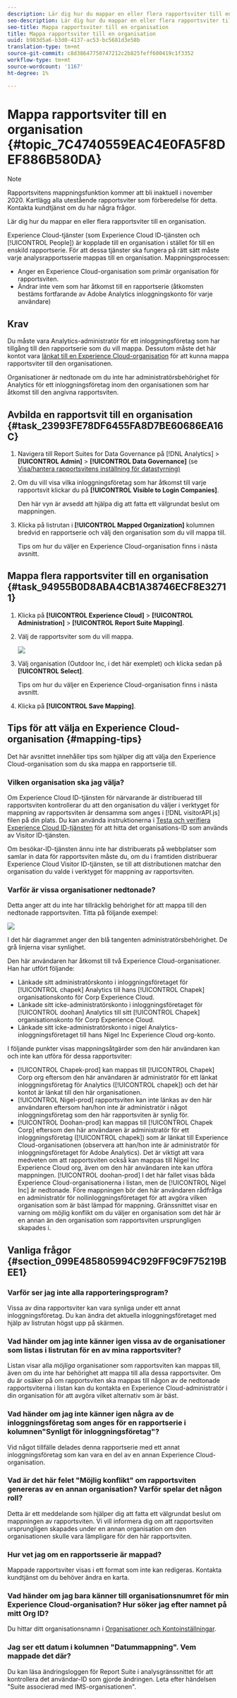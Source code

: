 ```yaml
---
description: Lär dig hur du mappar en eller flera rapportsviter till en organisation.
seo-description: Lär dig hur du mappar en eller flera rapportsviter till en organisation.
seo-title: Mappa rapportsviter till en organisation
title: Mappa rapportsviter till en organisation
uuid: b983d5a6-b3d0-4137-ac53-bc5681d3e58b
translation-type: tm+mt
source-git-commit: c8d38647750747212c2b825feff600419c1f3352
workflow-type: tm+mt
source-wordcount: '1167'
ht-degree: 1%

---
```



# Mappa rapportsviter till en organisation {#topic_7C4740559EAC4E0FA5F8DEF886B580DA}

>[!NOTE]
>
>Rapportsvitens mappningsfunktion kommer att bli inaktuell i november 2020. Kartlägg alla utestående rapportsviter som förberedelse för detta. Kontakta kundtjänst om du har några frågor.

Lär dig hur du mappar en eller flera rapportsviter till en organisation.

Experience Cloud-tjänster (som Experience Cloud ID-tjänsten och [!UICONTROL People]) är kopplade till en organisation i stället för till en enskild rapportserie. För att dessa tjänster ska fungera på rätt sätt måste varje analysrapportsserie mappas till en organisation. Mappningsprocessen:

* Anger en Experience Cloud-organisation som primär organisation för rapportsviten.
* Ändrar inte vem som har åtkomst till en rapportserie (åtkomsten bestäms fortfarande av Adobe Analytics inloggningskonto för varje användare)

## Krav

Du måste vara Analytics-administratör för ett inloggningsföretag som har tillgång till den rapportserie som du vill mappa. Dessutom måste det här kontot vara [länkat till en Experience Cloud-organisation](../admin-getting-started/organizations.md#topic_C31CB834F109465A82ED57FF0563B3F1) för att kunna mappa rapportsviter till den organisationen.

Organisationer är nedtonade om du inte har administratörsbehörighet för Analytics för ett inloggningsföretag inom den organisationen som har åtkomst till den angivna rapportsviten.

## Avbilda en rapportsvit till en organisation {#task_23993FE78DF6455FA8D7BE60686EA16C}

1. Navigera till Report Suites for Data Governance på [!DNL Analytics] > **[!UICONTROL Admin]** > **[!UICONTROL Data Governance]** (se [Visa/hantera rapportsvitens inställning för datastyrning)](https://docs.adobe.com/help/en/analytics/admin/data-governance/gdpr-view-settings.html)

1. Om du vill visa vilka inloggningsföretag som har åtkomst till varje rapportsvit klickar du på **[!UICONTROL Visible to Login Companies]**.

   Den här vyn är avsedd att hjälpa dig att fatta ett välgrundat beslut om mappningen.

1. Klicka på listrutan i **[!UICONTROL Mapped Organization]** kolumnen bredvid en rapportserie och välj den organisation som du vill mappa till.

   Tips om hur du väljer en Experience Cloud-organisation finns i nästa avsnitt.

## Mappa flera rapportsviter till en organisation {#task_94955B0D8ABA4CB1A38746ECF8E32711}

1. Klicka på **[!UICONTROL Experience Cloud]** > **[!UICONTROL Administration]** > **[!UICONTROL Report Suite Mapping]**.

1. Välj de rapportsviter som du vill mappa.

   ![](assets/rs-mapping-multiple.png)

1. Välj organisation (Outdoor Inc, i det här exemplet) och klicka sedan på **[!UICONTROL Select]**.

   Tips om hur du väljer en Experience Cloud-organisation finns i nästa avsnitt.

1. Klicka på **[!UICONTROL Save Mapping]**.

## Tips för att välja en Experience Cloud-organisation {#mapping-tips}

Det här avsnittet innehåller tips som hjälper dig att välja den Experience Cloud-organisation som du ska mappa en rapportserie till.

### Vilken organisation ska jag välja?

Om Experience Cloud ID-tjänsten för närvarande är distribuerad till rapportsviten kontrollerar du att den organisation du väljer i verktyget för mappning av rapportsviten är densamma som anges i [!DNL visitorAPI.js] filen på din plats. Du kan använda instruktionerna i [Testa och verifiera Experience Cloud ID-tjänsten](https://docs.adobe.com/content/help/en/id-service/using/implementation-guides/test-verify.html) för att hitta det organisations-ID som används av Visitor ID-tjänsten.

Om besökar-ID-tjänsten ännu inte har distribuerats på webbplatser som samlar in data för rapportsviten måste du, om du i framtiden distribuerar Experience Cloud Visitor ID-tjänsten, se till att distributionen matchar den organisation du valde i verktyget för mappning av rapportsviten.

### Varför är vissa organisationer nedtonade?

Detta anger att du inte har tillräcklig behörighet för att mappa till den nedtonade rapportsviten. Titta på följande exempel:

![](assets/rs-mapping.png)

I det här diagrammet anger den blå tangenten administratörsbehörighet. De grå linjerna visar synlighet.

Den här användaren har åtkomst till två Experience Cloud-organisationer. Han har utfört följande:

* Länkade sitt administratörskonto i inloggningsföretaget för [!UICONTROL chapek] Analytics till hans [!UICONTROL Chapek] organisationskonto för Corp Experience Cloud.
* Länkade sitt icke-administratörskonto i inloggningsföretaget för [!UICONTROL doohan] Analytics till sitt [!UICONTROL Chapek] organisationskonto för Corp Experience Cloud.
* Länkade sitt icke-administratörskonto i nigel Analytics-inloggningsföretaget till hans Nigel Inc Experience Cloud org-konto.

I följande punkter visas mappningsåtgärder som den här användaren kan och inte kan utföra för dessa rapportsviter:

* [!UICONTROL Chapek-prod] kan mappas till [!UICONTROL Chapek] Corp org eftersom den här användaren är administratör för ett länkat inloggningsföretag för Analytics ([!UICONTROL chapek]) och det här kontot är länkat till den här organisationen.
* [!UICONTROL Nigel-prod] rapportsviten kan inte länkas av den här användaren eftersom han/hon inte är administratör i något inloggningsföretag som den här rapportsviten är synlig för.
* [!UICONTROL Doohan-prod] kan mappas till [!UICONTROL Chapek Corp] eftersom den här användaren är administratör för ett inloggningsföretag ([!UICONTROL chapek]) som är länkat till Experience Cloud-organisationen (observera att han/hon inte är administratör för inloggningsföretaget för Adobe Analytics). Det är viktigt att vara medveten om att rapportsviten också kan mappas till Nigel Inc Experience Cloud org, även om den här användaren inte kan utföra mappningen. [!UICONTROL doohan-prod] I det här fallet visas båda Experience Cloud-organisationerna i listan, men de [!UICONTROL Nigel Inc] är nedtonade. Före mappningen bör den här användaren rådfråga en administratör för nollinloggningsföretaget för att avgöra vilken organisation som är bäst lämpad för mappning. Gränssnittet visar en varning om möjlig konflikt om du väljer en organisation som det här är en annan än den organisation som rapportsviten ursprungligen skapades i.

## Vanliga frågor {#section_099E485805994C929FF9C9F75219BEE1}

### Varför ser jag inte alla rapporteringsprogram?

Vissa av dina rapportsviter kan vara synliga under ett annat inloggningsföretag. Du kan ändra det aktuella inloggningsföretaget med hjälp av listrutan högst upp på skärmen.

### Vad händer om jag inte känner igen vissa av de organisationer som listas i listrutan för en av mina rapportsviter?

Listan visar alla *möjliga* organisationer som rapportsviten kan mappas till, även om du inte har behörighet att mappa till alla dessa rapportsviter. Om du är osäker på om rapportsviten ska mappas till någon av de nedtonade rapportsviterna i listan kan du kontakta en Experience Cloud-administratör i din organisation för att avgöra vilket alternativ som är bäst.

### Vad händer om jag inte känner igen några av de inloggningsföretag som anges för en rapportserie i kolumnen&quot;Synligt för inloggningsföretag&quot;?

Vid något tillfälle delades denna rapportserie med ett annat inloggningsföretag som kan vara en del av en annan Experience Cloud-organisation.

### Vad är det här felet &quot;Möjlig konflikt&quot; om rapportsviten genereras av en annan organisation? Varför spelar det någon roll?

Detta är ett meddelande som hjälper dig att fatta ett välgrundat beslut om mappningen av rapportsviten. Vi vill informera dig om att rapportsviten ursprungligen skapades under en annan organisation om den organisationen skulle vara lämpligare för den här rapportsviten.

### Hur vet jag om en rapportsserie är mappad?

Mappade rapportsviter visas i ett format som inte kan redigeras. Kontakta kundtjänst om du behöver ändra en karta.

### Vad händer om jag bara känner till organisationsnumret för min Experience Cloud-organisation? Hur söker jag efter namnet på mitt Org ID?

Du hittar ditt organisationsnamn i [Organisationer och Kontoinställningar](https://docs.adobe.com/content/help/sv-SE/core-services/interface/manage-users-and-products/organizations.html).

### Jag ser ett datum i kolumnen &quot;Datummappning&quot;. Vem mappade det där?

Du kan läsa ändringsloggen för Report Suite i analysgränssnittet för att kontrollera det användar-ID som gjorde ändringen. Leta efter händelsen &quot;Suite associerad med IMS-organisationen&quot;.
